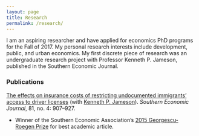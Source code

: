 ```yaml
---
layout: page
title: Research
permalink: /research/
---
```


I am an aspiring researcher and have applied for economics PhD programs for the Fall of 2017. My personal research interests include development, public, and urban economics. My first discrete piece of research was an undergraduate research project with Professor Kenneth P. Jameson, published in the Southern Economic Journal.

### Publications

[The effects on insurance costs of restricting undocumented immigrants’ access to driver licenses](http://onlinelibrary.wiley.com/doi/10.1002/soej.12022/full) (with [Kenneth P. Jameson](http://content.csbs.utah.edu/~jameson)). _Southern Economic Journal_, 81, no. 4: 907–927.  
- Winner of the Southern Economic Association’s [2015 Georgescu-Roegen Prize](https://www.southerneconomic.org/the-georgescu-roegen-prize) for best academic article.
